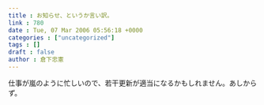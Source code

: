 ```yaml
---
title : お知らせ、というか言い訳。
link : 780
date : Tue, 07 Mar 2006 05:56:18 +0000
categories : ["uncategorized"]
tags : []
draft : false
author : 倉下忠憲
---
```


仕事が嵐のように忙しいので、若干更新が適当になるかもしれません。あしからず。<br><br>
